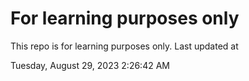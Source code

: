 # For learning purposes only
This repo is for learning purposes only.
Last updated at

Tuesday, August 29, 2023 2:26:42 AM

